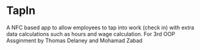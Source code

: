 # TapIn
A NFC based app to allow employees to tap into work (check in) with extra data calculations such as hours and wage calculation. For 3rd OOP Assginment by Thomas Delaney and Mohamad Zabad
